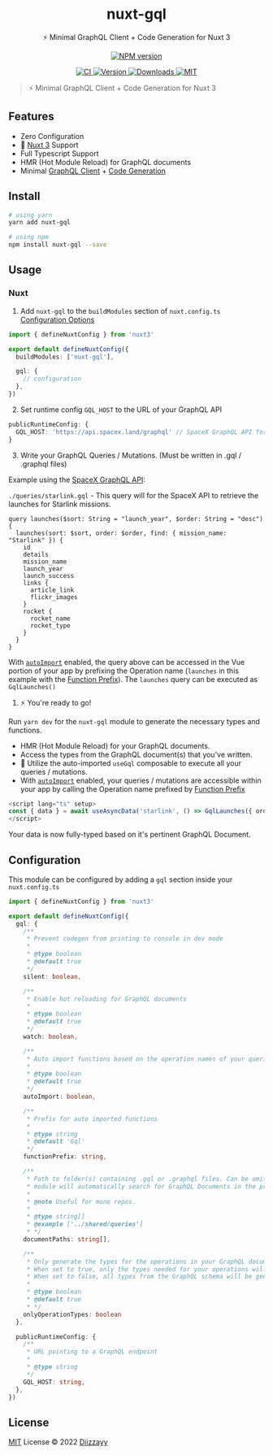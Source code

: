 <h1 align="center">nuxt-gql</h1>

<p align="center">⚡️ Minimal GraphQL Client + Code Generation for Nuxt 3</p>

<p align="center">
  <a href="https://www.npmjs.com/package/nuxt-gql">
    <img src="https://img.shields.io/npm/v/nuxt-gql?color=398AB9&amp;label=" alt="NPM version"/>
  </a>
</p>

<p align="center">
  <a href="https://github.com/diizzayy/gql/actions?query=branch%3Amain+event%3Apush">
    <img alt="CI" src="https://github.com/diizzayy/gql/actions/workflows/ci.yml/badge.svg?branch=main"/>
  </a>
  
  <a href="https://npmjs.com/package/nuxt-gql">
      <img alt="Version" src="https://img.shields.io/npm/v/nuxt-gql?color=blue&style=flat-square"/>
  </a>
  
  <a href="https://npmjs.com/package/nuxt-gql">
      <img alt="Downloads" src="https://img.shields.io/npm/dt/nuxt-gql?color=blue&style=flat-square"/>
  </a>
  
  <a href="https://opensource.org/licenses/MIT">
      <img alt="MIT" src="https://img.shields.io/badge/License-MIT-blue.svg?style=flat-square"/>
  </a>
</p>

> ⚡️ Minimal GraphQL Client + Code Generation for Nuxt 3

## Features

- Zero Configuration
- 🚀 [Nuxt 3](https://v3.nuxtjs.org) Support
- Full Typescript Support
- HMR (Hot Module Reload) for GraphQL documents
- Minimal [GraphQL Client](https://github.com/prisma-labs/graphql-request#graphql-request) + [Code Generation](https://www.graphql-code-generator.com/)

## Install

```sh
# using yarn
yarn add nuxt-gql

# using npm
npm install nuxt-gql --save
```

## Usage

### Nuxt

1. Add `nuxt-gql` to the `buildModules` section of `nuxt.config.ts` [Configuration Options](#configuration)

```ts
import { defineNuxtConfig } from 'nuxt3'

export default defineNuxtConfig({
  buildModules: ['nuxt-gql'],

  gql: {
    // configuration
  },
})
```

2. Set runtime config `GQL_HOST` to the URL of your GraphQL API

```ts
publicRuntimeConfig: {
  GQL_HOST: 'https://api.spacex.land/graphql' // SpaceX GraphQL API for example
}
```

3. Write your GraphQL Queries / Mutations. (Must be written in .gql / .graphql files)

Example using the [SpaceX GraphQL API](https://api.spacex.land/graphql):

`./queries/starlink.gql` - This query will for the SpaceX API to retrieve the launches for Starlink missions.

```gql
query launches($sort: String = "launch_year", $order: String = "desc") {
  launches(sort: $sort, order: $order, find: { mission_name: "Starlink" }) {
    id
    details
    mission_name
    launch_year
    launch_success
    links {
      article_link
      flickr_images
    }
    rocket {
      rocket_name
      rocket_type
    }
  }
}
```

With [`autoImport`](#configuration) enabled, the query above can be accessed in the Vue portion of your app by prefixing the Operation name (`launches` in this example with the [Function Prefix](#configuration)).
The `launches` query can be executed as `GqlLaunches()`

1. ⚡️ You're ready to go!

Run `yarn dev` for the `nuxt-gql` module to generate the necessary types and functions.

- HMR (Hot Module Reload) for your GraphQL documents.
- Access the types from the GraphQL document(s) that you've written.
- 🚀 Utilize the auto-imported `useGql` composable to execute all your queries / mutations.
- With [`autoImport`](#configuration) enabled, your queries / mutations are accessible within your app by calling the Operation name prefixed by [Function Prefix](#configuration)

```ts
<script lang="ts" setup>
const { data } = await useAsyncData('starlink', () => GqlLaunches({ order: 'desc' }))
</script>
```

Your data is now fully-typed based on it's pertinent GraphQL Document.

## Configuration

This module can be configured by adding a `gql` section inside your `nuxt.config.ts`

```ts
import { defineNuxtConfig } from 'nuxt3'

export default defineNuxtConfig({
  gql: {
    /**
     * Prevent codegen from printing to console in dev mode
     *
     * @type boolean
     * @default true
     */
    silent: boolean,

    /**
     * Enable hot reloading for GraphQL documents
     *
     * @type boolean
     * @default true
     */
    watch: boolean,

    /**
     * Auto import functions based on the operation names of your queries & mutations
     *
     * @type boolean
     * @default true
     */
    autoImport: boolean,

    /**
     * Prefix for auto imported functions
     *
     * @type string
     * @default 'Gql'
     */
    functionPrefix: string,

    /**
     * Path to folder(s) containing .gql or .graphql files. Can be omitted,
     * module will automatically search for GraphQL Documents in the project's root directory.
     *
     * @note Useful for mono repos.
     *
     * @type string[]
     * @example ['../shared/queries']
     * */
    documentPaths: string[],

    /**
     * Only generate the types for the operations in your GraphQL documents.
     * When set to true, only the types needed for your operations will be generated.
     * When set to false, all types from the GraphQL schema will be generated.
     *
     * @type boolean
     * @default true
     * */
    onlyOperationTypes: boolean
  },

  publicRuntimeConfig: {
    /**
     * URL pointing to a GraphQL endpoint
     *
     * @type string
     */
    GQL_HOST: string,
  },
})
```

## License

[MIT](./LICENSE) License © 2022 [Diizzayy](https://github.com/diizzayy)
